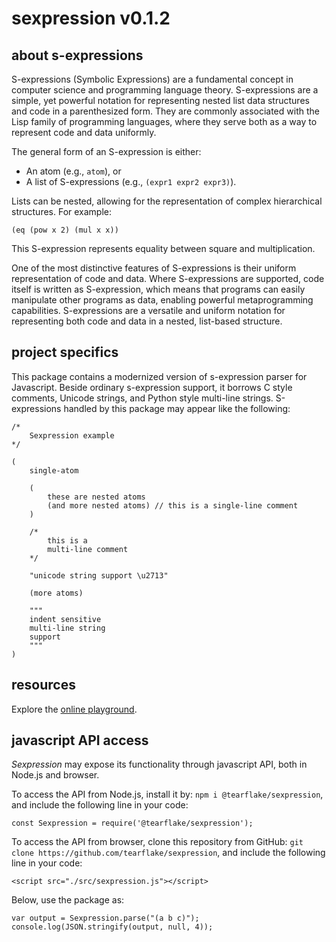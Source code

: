 # sexpression v0.1.2

## about s-expressions

S-expressions (Symbolic Expressions) are a fundamental concept in computer science and programming language theory. S-expressions are a simple, yet powerful notation for representing nested list data structures and code in a parenthesized form. They are commonly associated with the Lisp family of programming languages, where they serve both as a way to represent code and data uniformly.

The general form of an S-expression is either:

- An atom (e.g., `atom`), or
- A list of S-expressions (e.g., `(expr1 expr2 expr3)`).

Lists can be nested, allowing for the representation of complex hierarchical structures. For example:

`(eq (pow x 2) (mul x x))`

This S-expression represents equality between square and multiplication.

One of the most distinctive features of S-expressions is their uniform representation of code and data. Where S-expressions are supported, code itself is written as S-expression, which means that programs can easily manipulate other programs as data, enabling powerful metaprogramming capabilities. S-expressions are a versatile and uniform notation for representing both code and data in a nested, list-based structure. 

## project specifics

This package contains a modernized version of s-expression parser for Javascript. Beside ordinary s-expression support, it borrows C style comments, Unicode strings, and Python style multi-line strings. S-expressions handled by this package may appear like the following:

```
/*
    Sexpression example
*/

(
    single-atom
    
    (
        these are nested atoms
        (and more nested atoms) // this is a single-line comment
    )
    
    /*
        this is a
        multi-line comment
    */
    
    "unicode string support \u2713"
    
    (more atoms)
    
    """
    indent sensitive
    multi-line string
    support
    """
)
```

## resources

Explore the [online playground](https://tearflake.github.io/sexpression/playground/).

## javascript API access

*Sexpression* may expose its functionality through javascript API, both in Node.js and browser.

To access the API from Node.js, install it by: `npm i @tearflake/sexpression`, and include the following line in your code:

```
const Sexpression = require('@tearflake/sexpression');
```

To access the API from browser, clone this repository from GitHub: `git clone https://github.com/tearflake/sexpression`, and include the following line in your code:

```
<script src="./src/sexpression.js"></script>
```

Below, use the package as:

```
var output = Sexpression.parse("(a b c)");
console.log(JSON.stringify(output, null, 4));
```
